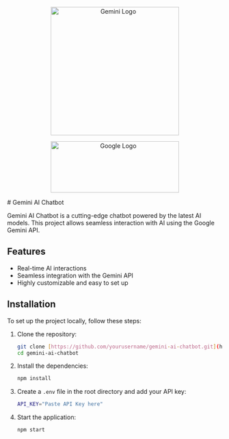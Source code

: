 <!-- Add Google and Gemini icons at the top -->
<p align="center">
  <img src="https://github.com/user-attachments/assets/c4324e8f-c7eb-48e7-8787-ca24fa07f028" alt="Gemini Logo" width="300" height="300"/>
</p>
<p align="center">
  <img src="https://github.com/user-attachments/assets/4d942136-7972-47f0-8472-0096c7a7091c" alt="Google Logo" width="300" height="120"/>
</p>
# Gemini AI Chatbot

Gemini AI Chatbot is a cutting-edge chatbot powered by the latest AI models. This project allows seamless interaction with AI using the Google Gemini API.

## Features
- Real-time AI interactions
- Seamless integration with the Gemini API
- Highly customizable and easy to set up

## Installation

To set up the project locally, follow these steps:

1. Clone the repository:
    ```bash
    git clone [https://github.com/yourusername/gemini-ai-chatbot.git](https://github.com/Gayan-Sachintha/Gemini-AI-Chat-Bot.git)
    cd gemini-ai-chatbot
    ```

2. Install the dependencies:
    ```bash
    npm install
    ```

3. Create a `.env` file in the root directory and add your API key:
    ```bash
    API_KEY="Paste API Key here"
    ```

4. Start the application:
    ```bash
    npm start
    ```
